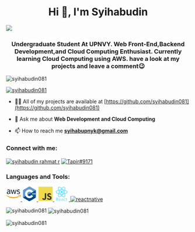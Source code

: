 

<h1 align="center">Hi 👋, I'm Syihabudin</h1>
<img src="https://user-images.githubusercontent.com/99803288/196035191-35a9d801-585b-4b9e-89e9-a2814da32540.png"/>
<h3 align="center">Undergraduate Student At UPNVY. Web Front-End,Backend Development,and Cloud Computing Enthusiast. Currently learning Cloud Computing using AWS. have a look at my projects and leave a comment😉</h3>

<p align="left"> <img src="https://komarev.com/ghpvc/?username=syihabudin081&label=Profile%20views&color=0e75b6&style=flat" alt="syihabudin081" /> </p>

<p align="left"> <a href="https://github.com/ryo-ma/github-profile-trophy"><img src="https://github-profile-trophy.vercel.app/?username=syihabudin081" alt="syihabudin081" /></a> </p>

- 👨‍💻 All of my projects are available at [https://github.com/syihabudin081](https://github.com/syihabudin081)

- 💬 Ask me about **Web Development and Cloud Computing**

- 📫 How to reach me **syihabupnyk@gmail.com**

<h3 align="left">Connect with me:</h3>
<p align="left">
<a href="https://linkedin.com/in/syihabudin rahmat r" target="blank"><img align="center" src="https://raw.githubusercontent.com/rahuldkjain/github-profile-readme-generator/master/src/images/icons/Social/linked-in-alt.svg" alt="syihabudin rahmat r" height="30" width="40" /></a>
<a href="https://discord.gg/Tapir#9171" target="blank"><img align="center" src="https://raw.githubusercontent.com/rahuldkjain/github-profile-readme-generator/master/src/images/icons/Social/discord.svg" alt="Tapir#9171" height="30" width="40" /></a>
</p>

<h3 align="left">Languages and Tools:</h3>
<p align="left"> <a href="https://aws.amazon.com" target="_blank" rel="noreferrer"> <img src="https://raw.githubusercontent.com/devicons/devicon/master/icons/amazonwebservices/amazonwebservices-original-wordmark.svg" alt="aws" width="40" height="40"/> </a> <a href="https://www.w3schools.com/cpp/" target="_blank" rel="noreferrer"> <img src="https://raw.githubusercontent.com/devicons/devicon/master/icons/cplusplus/cplusplus-original.svg" alt="cplusplus" width="40" height="40"/> </a> <a href="https://developer.mozilla.org/en-US/docs/Web/JavaScript" target="_blank" rel="noreferrer"> <img src="https://raw.githubusercontent.com/devicons/devicon/master/icons/javascript/javascript-original.svg" alt="javascript" width="40" height="40"/> </a> <a href="https://reactjs.org/" target="_blank" rel="noreferrer"> <img src="https://raw.githubusercontent.com/devicons/devicon/master/icons/react/react-original-wordmark.svg" alt="react" width="40" height="40"/> </a> <a href="https://reactnative.dev/" target="_blank" rel="noreferrer"> <img src="https://reactnative.dev/img/header_logo.svg" alt="reactnative" width="40" height="40"/> </a> </p>

<p><img align="left" src="https://github-readme-stats.vercel.app/api/top-langs?username=syihabudin081&show_icons=true&locale=en&layout=compact" alt="syihabudin081" /></p>

<p>&nbsp;<img align="center" src="https://github-readme-stats.vercel.app/api?username=syihabudin081&show_icons=true&locale=en" alt="syihabudin081" /></p>

<p><img align="center" src="https://github-readme-streak-stats.herokuapp.com/?user=syihabudin081&" alt="syihabudin081" /></p>


